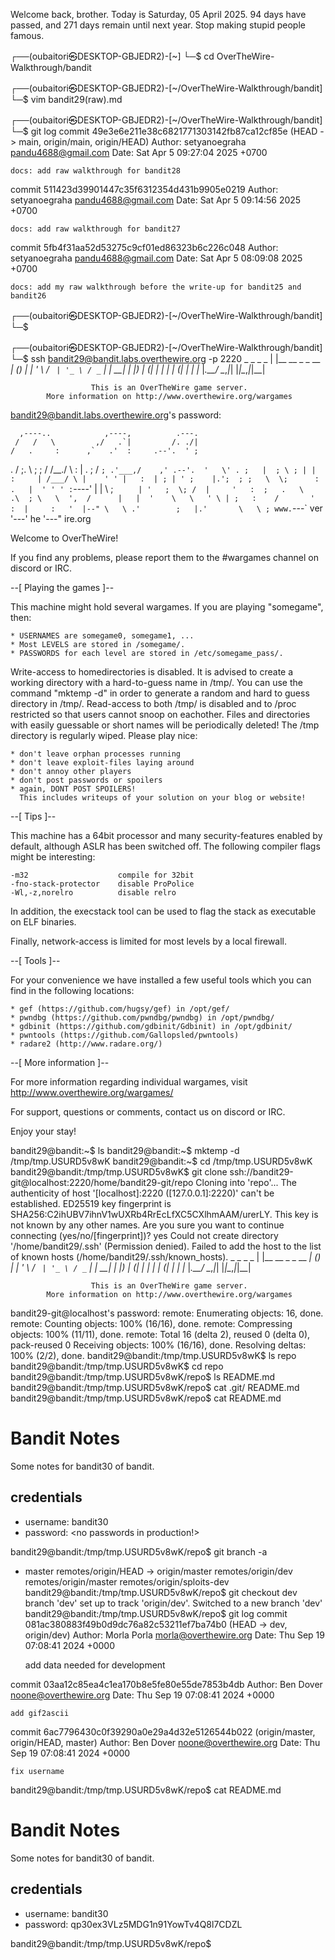 Welcome back, brother. Today is Saturday, 05 April 2025.
94 days have passed, and 271 days remain until next year.
Stop making stupid people famous.

┌──(oubaitori㉿DESKTOP-GBJEDR2)-[~]
└─$ cd OverTheWire-Walkthrough/bandit

┌──(oubaitori㉿DESKTOP-GBJEDR2)-[~/OverTheWire-Walkthrough/bandit]
└─$ vim bandit29(raw).md

┌──(oubaitori㉿DESKTOP-GBJEDR2)-[~/OverTheWire-Walkthrough/bandit]
└─$ git log
commit 49e3e6e211e38c6821771303142fb87ca12cf85e (HEAD -> main, origin/main, origin/HEAD)
Author: setyanoegraha <pandu4688@gmail.com>
Date:   Sat Apr 5 09:27:04 2025 +0700

    docs: add raw walkthrough for bandit28

commit 511423d39901447c35f6312354d431b9905e0219
Author: setyanoegraha <pandu4688@gmail.com>
Date:   Sat Apr 5 09:14:56 2025 +0700

    docs: add raw walkthrough for bandit27

commit 5fb4f31aa52d53275c9cf01ed86323b6c226c048
Author: setyanoegraha <pandu4688@gmail.com>
Date:   Sat Apr 5 08:09:08 2025 +0700

    docs: add my raw walkthrough before the write-up for bandit25 and bandit26

┌──(oubaitori㉿DESKTOP-GBJEDR2)-[~/OverTheWire-Walkthrough/bandit]
└─$

┌──(oubaitori㉿DESKTOP-GBJEDR2)-[~/OverTheWire-Walkthrough/bandit]
└─$ ssh bandit29@bandit.labs.overthewire.org -p 2220
                         _                     _ _ _
                        | |__   __ _ _ __   __| (_) |_
                        | '_ \ / _` | '_ \ / _` | | __|
                        | |_) | (_| | | | | (_| | | |_
                        |_.__/ \__,_|_| |_|\__,_|_|\__|


                      This is an OverTheWire game server.
            More information on http://www.overthewire.org/wargames

bandit29@bandit.labs.overthewire.org's password:

      ,----..            ,----,          .---.
     /   /   \         ,/   .`|         /. ./|
    /   .     :      ,`   .'  :     .--'.  ' ;
   .   /   ;.  \   ;    ;     /    /__./ \ : |
  .   ;   /  ` ; .'___,/    ,' .--'.  '   \' .
  ;   |  ; \ ; | |    :     | /___/ \ |    ' '
  |   :  | ; | ' ;    |.';  ; ;   \  \;      :
  .   |  ' ' ' : `----'  |  |  \   ;  `      |
  '   ;  \; /  |     '   :  ;   .   \    .\  ;
   \   \  ',  /      |   |  '    \   \   ' \ |
    ;   :    /       '   :  |     :   '  |--"
     \   \ .'        ;   |.'       \   \ ;
  www. `---` ver     '---' he       '---" ire.org


Welcome to OverTheWire!

If you find any problems, please report them to the #wargames channel on
discord or IRC.

--[ Playing the games ]--

  This machine might hold several wargames.
  If you are playing "somegame", then:

    * USERNAMES are somegame0, somegame1, ...
    * Most LEVELS are stored in /somegame/.
    * PASSWORDS for each level are stored in /etc/somegame_pass/.

  Write-access to homedirectories is disabled. It is advised to create a
  working directory with a hard-to-guess name in /tmp/.  You can use the
  command "mktemp -d" in order to generate a random and hard to guess
  directory in /tmp/.  Read-access to both /tmp/ is disabled and to /proc
  restricted so that users cannot snoop on eachother. Files and directories
  with easily guessable or short names will be periodically deleted! The /tmp
  directory is regularly wiped.
  Please play nice:

    * don't leave orphan processes running
    * don't leave exploit-files laying around
    * don't annoy other players
    * don't post passwords or spoilers
    * again, DONT POST SPOILERS!
      This includes writeups of your solution on your blog or website!

--[ Tips ]--

  This machine has a 64bit processor and many security-features enabled
  by default, although ASLR has been switched off.  The following
  compiler flags might be interesting:

    -m32                    compile for 32bit
    -fno-stack-protector    disable ProPolice
    -Wl,-z,norelro          disable relro

  In addition, the execstack tool can be used to flag the stack as
  executable on ELF binaries.

  Finally, network-access is limited for most levels by a local
  firewall.

--[ Tools ]--

 For your convenience we have installed a few useful tools which you can find
 in the following locations:

    * gef (https://github.com/hugsy/gef) in /opt/gef/
    * pwndbg (https://github.com/pwndbg/pwndbg) in /opt/pwndbg/
    * gdbinit (https://github.com/gdbinit/Gdbinit) in /opt/gdbinit/
    * pwntools (https://github.com/Gallopsled/pwntools)
    * radare2 (http://www.radare.org/)

--[ More information ]--

  For more information regarding individual wargames, visit
  http://www.overthewire.org/wargames/

  For support, questions or comments, contact us on discord or IRC.

  Enjoy your stay!

bandit29@bandit:~$ ls
bandit29@bandit:~$ mktemp -d
/tmp/tmp.USURD5v8wK
bandit29@bandit:~$ cd /tmp/tmp.USURD5v8wK
bandit29@bandit:/tmp/tmp.USURD5v8wK$ git clone ssh://bandit29-git@localhost:2220/home/bandit29-git/repo
Cloning into 'repo'...
The authenticity of host '[localhost]:2220 ([127.0.0.1]:2220)' can't be established.
ED25519 key fingerprint is SHA256:C2ihUBV7ihnV1wUXRb4RrEcLfXC5CXlhmAAM/urerLY.
This key is not known by any other names.
Are you sure you want to continue connecting (yes/no/[fingerprint])? yes
Could not create directory '/home/bandit29/.ssh' (Permission denied).
Failed to add the host to the list of known hosts (/home/bandit29/.ssh/known_hosts).
                         _                     _ _ _
                        | |__   __ _ _ __   __| (_) |_
                        | '_ \ / _` | '_ \ / _` | | __|
                        | |_) | (_| | | | | (_| | | |_
                        |_.__/ \__,_|_| |_|\__,_|_|\__|


                      This is an OverTheWire game server.
            More information on http://www.overthewire.org/wargames

bandit29-git@localhost's password:
remote: Enumerating objects: 16, done.
remote: Counting objects: 100% (16/16), done.
remote: Compressing objects: 100% (11/11), done.
remote: Total 16 (delta 2), reused 0 (delta 0), pack-reused 0
Receiving objects: 100% (16/16), done.
Resolving deltas: 100% (2/2), done.
bandit29@bandit:/tmp/tmp.USURD5v8wK$ ls
repo
bandit29@bandit:/tmp/tmp.USURD5v8wK$ cd repo
bandit29@bandit:/tmp/tmp.USURD5v8wK/repo$ ls
README.md
bandit29@bandit:/tmp/tmp.USURD5v8wK/repo$ cat
.git/      README.md
bandit29@bandit:/tmp/tmp.USURD5v8wK/repo$ cat README.md
# Bandit Notes
Some notes for bandit30 of bandit.

## credentials

- username: bandit30
- password: <no passwords in production!>

bandit29@bandit:/tmp/tmp.USURD5v8wK/repo$ git branch -a
* master
  remotes/origin/HEAD -> origin/master
  remotes/origin/dev
  remotes/origin/master
  remotes/origin/sploits-dev
bandit29@bandit:/tmp/tmp.USURD5v8wK/repo$ git checkout dev
branch 'dev' set up to track 'origin/dev'.
Switched to a new branch 'dev'
bandit29@bandit:/tmp/tmp.USURD5v8wK/repo$ git log
commit 081ac380883f49b0d9dc76a82c53211ef7ba74b0 (HEAD -> dev, origin/dev)
Author: Morla Porla <morla@overthewire.org>
Date:   Thu Sep 19 07:08:41 2024 +0000

    add data needed for development

commit 03aa12c85ea4c1ea170b8e5fe80e55de7853b4db
Author: Ben Dover <noone@overthewire.org>
Date:   Thu Sep 19 07:08:41 2024 +0000

    add gif2ascii

commit 6ac7796430c0f39290a0e29a4d32e5126544b022 (origin/master, origin/HEAD, master)
Author: Ben Dover <noone@overthewire.org>
Date:   Thu Sep 19 07:08:41 2024 +0000

    fix username

bandit29@bandit:/tmp/tmp.USURD5v8wK/repo$ cat README.md
# Bandit Notes
Some notes for bandit30 of bandit.

## credentials

- username: bandit30
- password: qp30ex3VLz5MDG1n91YowTv4Q8l7CDZL

bandit29@bandit:/tmp/tmp.USURD5v8wK/repo$
